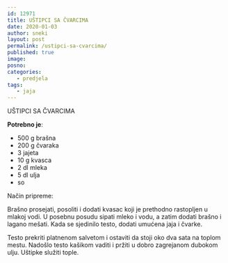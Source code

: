 ```yaml
---
id: 12971
title: UŠTIPCI SA ČVARCIMA
date: 2020-01-03
author: sneki
layout: post
permalink: /ustipci-sa-cvarcima/
published: true
image: 
posno: 
categories:
   - predjela
tags:
   - jaja
---
```

UŠTIPCI SA ČVARCIMA

**Potrebno je**:

* 500 g brašna
* 200 g čvaraka
* 3 jajeta
* 10 g kvasca
* 2 dl mleka
* 5 dl ulja 
* so

Način pripreme:

Brašno prosejati, posoliti i dodati kvasac koji je prethodno rastopljen u mlakoj vodi. U posebnu posudu sipati mleko i vodu, a zatim dodati brašno i lagano mešati. Kada se sjedinilo testo, dodati umućena jaja i čvarke. 

Testo prekriti platnenom salvetom i ostaviti da stoji oko dva sata na toplom mestu. Nadošlo testo kašikom vaditi i pržiti u dobro zagrejanom dubokom ulju. Uštipke služiti tople.


